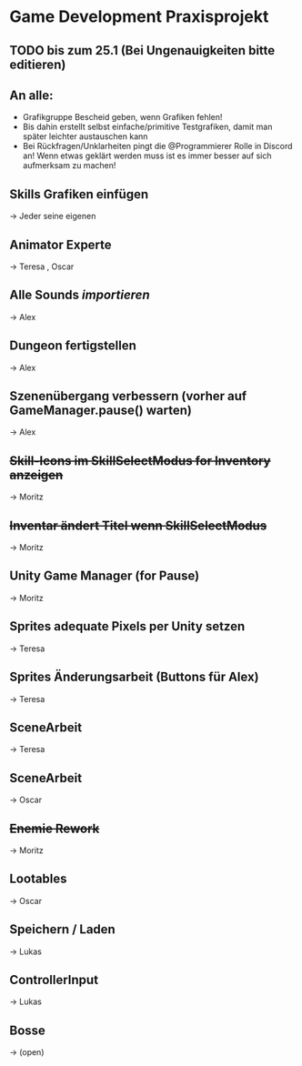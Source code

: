 # Game Development Praxisprojekt

## TODO bis zum 25.1 (Bei Ungenauigkeiten bitte editieren)
## An alle: 
- Grafikgruppe Bescheid geben, wenn Grafiken fehlen!
- Bis dahin erstellt selbst einfache/primitive Testgrafiken, damit man später leichter austauschen kann
- Bei Rückfragen/Unklarheiten pingt die @Programmierer Rolle in Discord an! Wenn etwas geklärt werden muss ist es immer besser auf sich aufmerksam zu machen!


## Skills Grafiken einfügen		
-> Jeder seine eigenen

## Animator Experte			
-> Teresa , Oscar

## Alle Sounds *importieren*
-> Alex

## Dungeon fertigstellen
-> Alex

## Szenenübergang verbessern (vorher auf GameManager.pause() warten)
-> Alex

## ~~Skill-Icons im SkillSelectModus for Inventory anzeigen~~
-> Moritz

## ~~Inventar ändert Titel wenn SkillSelectModus~~
-> Moritz

## Unity Game Manager (for Pause)		
-> Moritz

## Sprites adequate Pixels per Unity setzen
-> Teresa

## Sprites Änderungsarbeit (Buttons für Alex)
-> Teresa

## SceneArbeit	
-> Teresa

## SceneArbeit
-> Oscar

## ~~Enemie Rework~~
-> Moritz

## Lootables
-> Oscar

## Speichern / Laden
-> Lukas

## ControllerInput
-> Lukas

## Bosse
-> (open)
